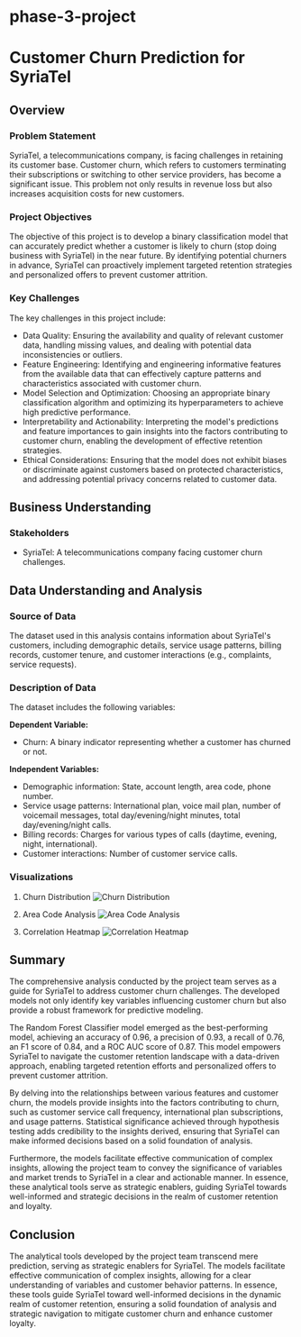 # phase-3-project
# Customer Churn Prediction for SyriaTel

## Overview

### Problem Statement
SyriaTel, a telecommunications company, is facing challenges in retaining its customer base. Customer churn, which refers to customers terminating their subscriptions or switching to other service providers, has become a significant issue. This problem not only results in revenue loss but also increases acquisition costs for new customers.

### Project Objectives
The objective of this project is to develop a binary classification model that can accurately predict whether a customer is likely to churn (stop doing business with SyriaTel) in the near future. By identifying potential churners in advance, SyriaTel can proactively implement targeted retention strategies and personalized offers to prevent customer attrition.

### Key Challenges
The key challenges in this project include:
- Data Quality: Ensuring the availability and quality of relevant customer data, handling missing values, and dealing with potential data inconsistencies or outliers.
- Feature Engineering: Identifying and engineering informative features from the available data that can effectively capture patterns and characteristics associated with customer churn.
- Model Selection and Optimization: Choosing an appropriate binary classification algorithm and optimizing its hyperparameters to achieve high predictive performance.
- Interpretability and Actionability: Interpreting the model's predictions and feature importances to gain insights into the factors contributing to customer churn, enabling the development of effective retention strategies.
- Ethical Considerations: Ensuring that the model does not exhibit biases or discriminate against customers based on protected characteristics, and addressing potential privacy concerns related to customer data.

## Business Understanding

### Stakeholders
- SyriaTel: A telecommunications company facing customer churn challenges.

## Data Understanding and Analysis

### Source of Data
The dataset used in this analysis contains information about SyriaTel's customers, including demographic details, service usage patterns, billing records, customer tenure, and customer interactions (e.g., complaints, service requests).

### Description of Data
The dataset includes the following variables:

**Dependent Variable:**
- Churn: A binary indicator representing whether a customer has churned or not.

**Independent Variables:**
- Demographic information: State, account length, area code, phone number.
- Service usage patterns: International plan, voice mail plan, number of voicemail messages, total day/evening/night minutes, total day/evening/night calls.
- Billing records: Charges for various types of calls (daytime, evening, night, international).
- Customer interactions: Number of customer service calls.

### Visualizations

1. Churn Distribution
  ![Churn Distribution](churn_distribution.png)

2. Area Code Analysis
  ![Area Code Analysis](area_code_analysis.png)

3. Correlation Heatmap
  ![Correlation Heatmap](correlation_heatmap.png)

## Summary
The comprehensive analysis conducted by the project team serves as a guide for SyriaTel to address customer churn challenges. The developed models not only identify key variables influencing customer churn but also provide a robust framework for predictive modeling.

The Random Forest Classifier model emerged as the best-performing model, achieving an accuracy of 0.96, a precision of 0.93, a recall of 0.76, an F1 score of 0.84, and a ROC AUC score of 0.87. This model empowers SyriaTel to navigate the customer retention landscape with a data-driven approach, enabling targeted retention efforts and personalized offers to prevent customer attrition.

By delving into the relationships between various features and customer churn, the models provide insights into the factors contributing to churn, such as customer service call frequency, international plan subscriptions, and usage patterns. Statistical significance achieved through hypothesis testing adds credibility to the insights derived, ensuring that SyriaTel can make informed decisions based on a solid foundation of analysis.

Furthermore, the models facilitate effective communication of complex insights, allowing the project team to convey the significance of variables and market trends to SyriaTel in a clear and actionable manner. In essence, these analytical tools serve as strategic enablers, guiding SyriaTel towards well-informed and strategic decisions in the realm of customer retention and loyalty.

## Conclusion
The analytical tools developed by the project team transcend mere prediction, serving as strategic enablers for SyriaTel. The models facilitate effective communication of complex insights, allowing for a clear understanding of variables and customer behavior patterns. In essence, these tools guide SyriaTel toward well-informed decisions in the dynamic realm of customer retention, ensuring a solid foundation of analysis and strategic navigation to mitigate customer churn and enhance customer loyalty.
